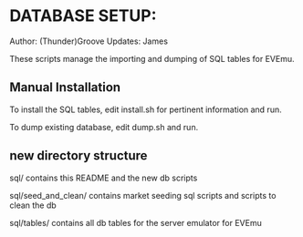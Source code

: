 # DATABASE SETUP:
Author: (Thunder)Groove
Updates: James

These scripts manage the importing and dumping of SQL tables for EVEmu.

## Manual Installation

To install the SQL tables, edit install.sh for pertinent information and run.

To dump existing database, edit dump.sh and run.

## new directory structure
sql/
    contains this README and the new db scripts

sql/seed_and_clean/
    contains market seeding sql scripts and scripts to clean the db

sql/tables/
    contains all db tables for the server emulator for EVEmu


